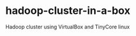 hadoop-cluster-in-a-box
=======================

Hadoop cluster using VirtualBox and TinyCore linux
